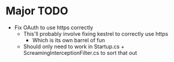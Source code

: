 ﻿# Major TODO
* Fix OAuth to use https correctly
	* This'll probably involve fixing kestrel to correctly use https
		* Which is its own barrel of fun
	* Should only need to work in Startup.cs + ScreamingInterceptionFilter.cs to sort that out